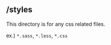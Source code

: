 /styles
---------------

This directory is for any css related files.

ex.) `*.sass`, `*.less`, `*.css`